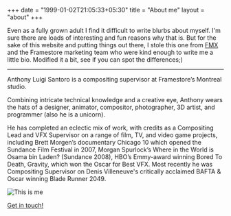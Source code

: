 +++
date = "1999-01-02T21:05:33+05:30"
title = "About me"
layout = "about"
+++

Even as a fully grown adult I find it difficult to write blurbs about myself. I'm sure there are loads of interesting and fun reasons why that is. But for the sake of this website and putting things out there, I stole this one from [FMX](https://fmx.de/) and the Framestore marketing team who were kind enough to write me a little bio. Modified it a bit, see if you can spot the differences;)

---
Anthony Luigi Santoro is a compositing supervisor at Framestore’s Montreal studio.

Combining intricate technical knowledge and a creative eye, Anthony wears the hats of a designer, animator, compositor, photographer, 3D artist, and programmer (also he is a unicorn).

He has completed an eclectic mix of work, with credits as a Compositing Lead and VFX Supervisor on a range of film, TV, and video game projects, including Brett Morgen’s documentary Chicago 10 which opened the Sundance Film Festival in 2007, Morgan Spurlock’s Where in the World is Osama bin Laden? (Sundance 2008), HBO’s Emmy-award winning Bored To Death, Gravity, which won the Oscar for Best VFX. Most recently he was Compositing Supervisor on Denis Villeneuve's critically acclaimed BAFTA & Oscar winning Blade Runner 2049.

![This is me][1]

<a href="/contact">Get in touch!</a>



[1]: /img/about.jpg
